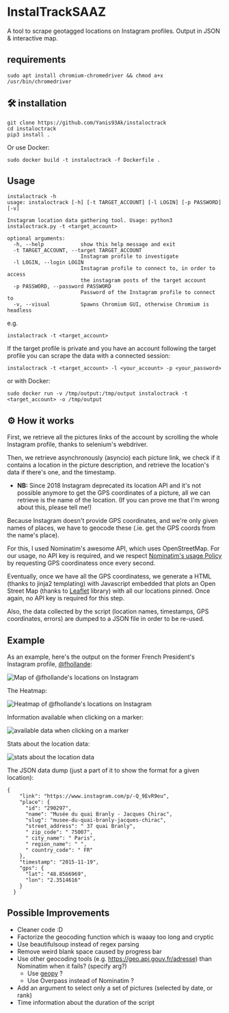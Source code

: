# InstalTrackSAAZ  


A tool to scrape geotagged locations on Instagram profiles. Output in JSON & interactive map.


## requirements

```
sudo apt install chromium-chromedriver && chmod a+x /usr/bin/chromedriver
```
## 🛠️ installation

```
git clone https://github.com/Yanis93Ak/instaloctrack
cd instaloctrack
pip3 install .
```

Or use Docker:

```
sudo docker build -t instaloctrack -f Dockerfile .
```

## Usage

    instaloctrack -h
    usage: instaloctrack [-h] [-t TARGET_ACCOUNT] [-l LOGIN] [-p PASSWORD] [-v]

    Instagram location data gathering tool. Usage: python3 instaloctrack.py -t <target_account>

    optional arguments:
      -h, --help            show this help message and exit
      -t TARGET_ACCOUNT, --target TARGET_ACCOUNT
                            Instagram profile to investigate
      -l LOGIN, --login LOGIN
                            Instagram profile to connect to, in order to access
                            the instagram posts of the target account
      -p PASSWORD, --password PASSWORD
                            Password of the Instagram profile to connect to
      -v, --visual          Spawns Chromium GUI, otherwise Chromium is headless

e.g.

```
instaloctrack -t <target_account>
```

If the target profile is private and you have an account following the target profile you can scrape the data with a connected session:


```
instaloctrack -t <target_account> -l <your_account> -p <your_password>
```

or with Docker:

```
sudo docker run -v /tmp/output:/tmp/output instaloctrack -t <target_account> -o /tmp/output
```

## ⚙️ How it works

First, we retrieve all the pictures links of the account by scrolling the whole Instagram profile, thanks to selenium's webdriver.

Then, we retrieve asynchronously (asyncio) each picture link, we check if it contains a location in the picture description, and retrieve the location's data if there's one, and the timestamp.

* **NB:** Since 2018 Instagram deprecated its location API and it's not possible anymore to get the GPS coordinates of a picture, all we can retrieve is the name of the location. (If you can prove me that I'm wrong about this, please tell me!)

Because Instagram doesn't provide GPS coordinates, and we're only given names of places, we have to geocode these (.ie. get the GPS coords from the name's place).

For this, I used Nominatim's awesome API, which uses OpenStreetMap. For our usage, no API key is required, and we respect [Nominatim's usage Policy](https://operations.osmfoundation.org/policies/nominatim/) by requesting GPS coordinatess once every second.

Eventually, once we have all the GPS coordinatess, we generate a HTML (thanks to jinja2 templating) with Javascript embedded that plots an Open Street Map (thanks to [Leaflet](https://github.com/Leaflet/Leaflet) library) with all our locations pinned. Once again, no API key is required for this step.

Also, the data collected by the script (location names, timestamps, GPS coordinates, errors) are dumped to a JSON file in order to be re-used.

## Example

As an example, here's the output on the former French President's Instagram profile, [@fhollande](https://www.instagram.com/fhollande/?hl=fr):

![Map of @fhollande's locations on Instagram](https://i.imgur.com/LPulybM.png)

The Heatmap:

![Heatmap of @fhollande's locations on Instagram](https://i.imgur.com/OBrTTdp.png)

Information available when clicking on a marker:

![available data when clicking on a marker](https://imgur.com/QBIofFs.png)

Stats about the location data:

![stats about the location data](https://imgur.com/rraBZ1n.png)

The JSON data dump (just a part of it to show the format for a given location):

    {
        "link": "https://www.instagram.com/p/-Q_9EvR9eu",
        "place": {
          "id": "290297",
          "name": "Musée du quai Branly - Jacques Chirac",
          "slug": "musee-du-quai-branly-jacques-chirac",
          "street_address": " 37 quai Branly",
          " zip_code": " 75007",
          " city_name": " Paris",
          " region_name": " ",
          " country_code": " FR"
        },
        "timestamp": "2015-11-19",
        "gps": {
          "lat": "48.8566969",
          "lon": "2.3514616"
        }
      }




## Possible Improvements

* Cleaner code :D
* Factorize the geocoding function which is waaay too long and cryptic
* Use beautifulsoup instead of regex parsing
* Remove weird blank space caused by progress bar
* Use other geocoding tools (e.g. https://geo.api.gouv.fr/adresse) than Nominatim when it fails? (specify arg?)
	* Use [geopy](https://pypi.org/project/geopy/) ?
	* Use Overpass instead of Nominatim ?
* Add an argument to select only a set of pictures (selected by date, or rank)
* Time information about the duration of the script
